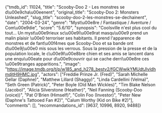 {"tmdb_id": 11024, "title": "Scooby-Doo 2 - Les monstres se d\u00e9cha\u00eenent", "original_title": "Scooby-Doo 2: Monsters Unleashed", "slug_title": "scooby-doo-2-les-monstres-se-dechainent", "date": "2004-03-24", "genre": "Myst\u00e8re / Fantastique / Aventure / Com\u00e9die", "score": "5.6/10", "synopsis": "Coolsville n'est plus cool du tout... Un myst\u00e9rieux sc\u00e9l\u00e9rat masqu\u00e9 prend un malin plaisir \u00e0 terroriser ses habitants. Il prend l'apparence de monstres et de fant\u00f4mes que Scooby-Doo et sa bande ont d\u00e9j\u00e0 mis sous les verrous. Sous la pression de la presse et de la population locale, le c\u00e9l\u00e8bre chien et ses amis se lancent dans une enqu\u00eate pour d\u00e9couvrir qui se cache derri\u00e8re ces \u00e9tranges apparitions.", "image": "https://image.tmdb.org/t/p/w185_and_h278_bestv2/fGCWwjkYMUdtJlvldhmdjtH9HMC.jpg", "actors": ["Freddie Prinze Jr. (Fred)", "Sarah Michelle Gellar (Daphne)", "Matthew Lillard (Shaggy)", "Linda Cardellini (Velma)", "Seth Green (Patrick)", "Peter Boyle (Old Man Wickles)", "Tim Blake Nelson (Jacobo)", "Alicia Silverstone (Heather)", "Neil Fanning (Scooby-Doo (voice))", "Pat O'Brien (Himself)", "Colin Foo (Investor)", "Peter New (Daphne's Tattooed Fan #2)", "Calum Worthy (Kid on Bike #2)"], "comments": [], "recommandations_id": [9637, 10996, 8920, 9488]}